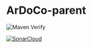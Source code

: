 # ArDoCo-parent

![Maven Verify](https://github.com/ArDoCo/ArDoCo-parent/workflows/Maven%20Verify/badge.svg)

[![SonarCloud](https://sonarcloud.io/images/project_badges/sonarcloud-black.svg)](https://sonarcloud.io/dashboard?id=ArDoCo_ArDoCo-parent)

